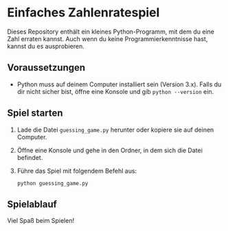 # Einfaches Zahlenratespiel

Dieses Repository enthält ein kleines Python-Programm, mit dem du eine Zahl erraten kannst. Auch wenn du keine Programmierkenntnisse hast, kannst du es ausprobieren.

## Voraussetzungen

* Python muss auf deinem Computer installiert sein (Version 3.x). Falls du dir nicht sicher bist, öffne eine Konsole und gib `python --version` ein.

## Spiel starten

1. Lade die Datei `guessing_game.py` herunter oder kopiere sie auf deinen Computer.
2. Öffne eine Konsole und gehe in den Ordner, in dem sich die Datei befindet.
3. Führe das Spiel mit folgendem Befehl aus:

   ```
   python guessing_game.py
   ```

## Spielablauf


Viel Spaß beim Spielen!
